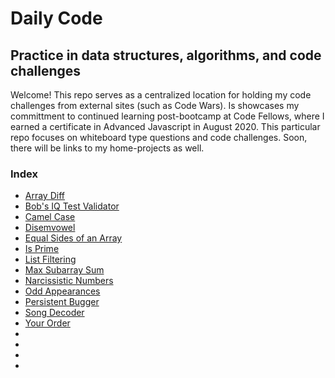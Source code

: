 # Daily Code 

## Practice in data structures, algorithms, and code challenges

Welcome! This repo serves as a centralized location for holding my code challenges from external sites (such as Code Wars). Is showcases my committment to continued learning post-bootcamp at Code Fellows, where I earned a certificate in Advanced Javascript in August 2020. This particular repo focuses on whiteboard type questions and code challenges. Soon, there will be links to my home-projects as well.

###  Index
- [Array Diff](./array-diff/README.md)
- [Bob's IQ Test Validator](./bobs-iq-test/README.md)
- [Camel Case](./camel-case/README.md)
- [Disemvowel](./disemvowel/README.md)
- [Equal Sides of an Array](./equal-sides-of-array/README.md)
- [Is Prime](./isPrime/README.md)
- [List Filtering](./list-filtering/README.md) 
- [Max Subarray Sum](./max-subarray-sum/README.md)
- [Narcissistic Numbers](./narcissistic-numbers/README.md)
- [Odd Appearances](./odd-appearances/README.md)
- [Persistent Bugger](./persistent-bugger/README.md)
- [Song Decoder](./song-decoder/README.md)
- [Your Order](./your-order/README.md)
- []()
- []()
- []()
- []()